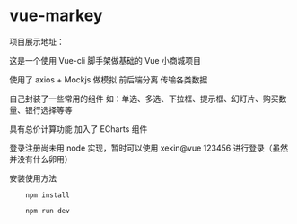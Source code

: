 # vue-markey
项目展示地址：

这是一个使用 Vue-cli 脚手架做基础的 Vue 小商城项目

使用了 axios + Mockjs 做模拟 前后端分离 传输各类数据

自己封装了一些常用的组件
如：单选、多选、下拉框、提示框、幻灯片、购买数量、银行选择等等

具有总价计算功能
加入了 ECharts 组件

登录注册尚未用 node 实现，暂时可以使用 xekin@vue 123456 进行登录（虽然并没有什么卵用）

安装使用方法

```
    npm install 
```

```
    npm run dev
```
